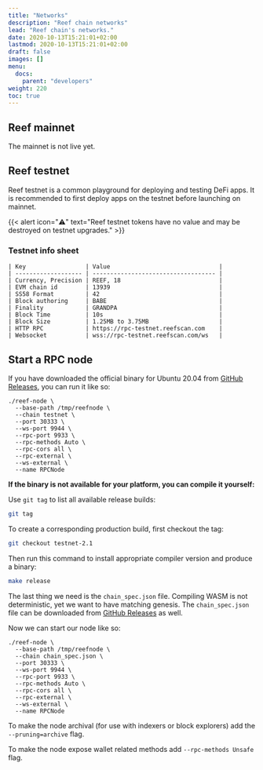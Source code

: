 ```yaml
---
title: "Networks"
description: "Reef chain networks"
lead: "Reef chain's networks."
date: 2020-10-13T15:21:01+02:00
lastmod: 2020-10-13T15:21:01+02:00
draft: false
images: []
menu:
  docs:
    parent: "developers"
weight: 220
toc: true
---
```



## Reef mainnet
The mainnet is not live yet.

## Reef testnet
Reef testnet is a common playground for deploying and testing DeFi apps. It is
recommended to first deploy apps on the testnet before launching on mainnet.

{{< alert icon="⚠️" text="Reef testnet tokens have no value and may be destroyed on testnet upgrades." >}}

### Testnet info sheet

```
| Key                 | Value                               |
| ------------------- | ----------------------------------- |
| Currency, Precision | REEF, 18                            |
| EVM chain id        | 13939                               |
| SS58 Format         | 42                                  |
| Block authoring     | BABE                                |
| Finality            | GRANDPA                             |
| Block Time          | 10s                                 |
| Block Size          | 1.25MB to 3.75MB                    |
| HTTP RPC            | https://rpc-testnet.reefscan.com    |
| Websocket           | wss://rpc-testnet.reefscan.com/ws   |
```

## Start a RPC node
If you have downloaded the official binary for Ubuntu 20.04 from [GitHub Releases](https://github.com/reef-defi/reef-chain/releases), you can run it like so:
```
./reef-node \
  --base-path /tmp/reefnode \
  --chain testnet \
  --port 30333 \
  --ws-port 9944 \
  --rpc-port 9933 \
  --rpc-methods Auto \
  --rpc-cors all \
  --rpc-external \
  --ws-external \
  --name RPCNode
```

**If the binary is not available for your platform, you can compile it yourself:**

Use `git tag` to list all available release builds:
```bash
git tag
```

To create a corresponding production build, first checkout the tag:
```bash
git checkout testnet-2.1
```

Then run this command to install appropriate compiler version and produce a binary:
```bash
make release
```

The last thing we need is the `chain_spec.json` file. Compiling WASM is not deterministic, yet
we want to have matching genesis. The `chain_spec.json` file can be downloaded from [GitHub Releases](https://github.com/reef-defi/reef-chain/releases) as well.

Now we can start our node like so:
```
./reef-node \
  --base-path /tmp/reefnode \
  --chain chain_spec.json \
  --port 30333 \
  --ws-port 9944 \
  --rpc-port 9933 \
  --rpc-methods Auto \
  --rpc-cors all \
  --rpc-external \
  --ws-external \
  --name RPCNode
```

To make the node archival (for use with indexers or block explorers) add the `--pruning=archive` flag.

To make the node expose wallet related methods add `--rpc-methods Unsafe` flag.

